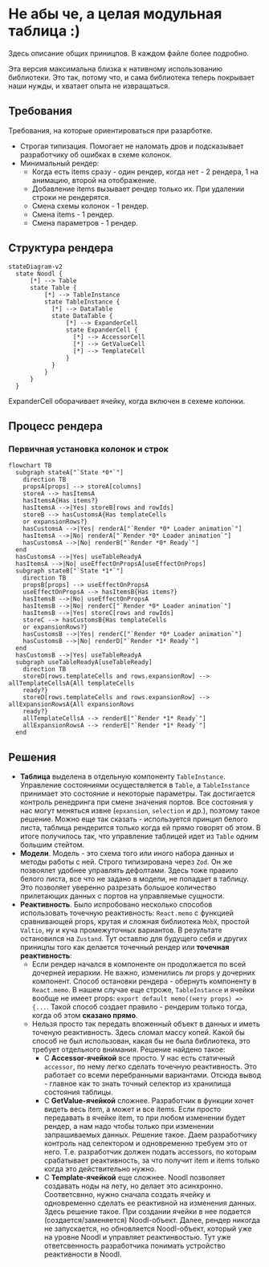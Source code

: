# Не абы че, а целая модульная таблица :)

Здесь описание общих приницпов. В каждом файле более подробно.

Эта версия максимальна близка к нативному использованию библиотеки. Это так, потому что, и сама библиотека теперь покрывает наши нужды,
и хватает опыта не извращаться.

## Требования

Требования, на которые ориентироваться при разарботке.

- Строгая типизация. Помогает не наломать дров и подсказывает разработчику об ошибках в схеме колонок.
- Минимальный рендер:
  - Когда есть items сразу - один рендер, когда нет - 2 рендера, 1 на анимацию, второй на отображение.
  - Добавление items вызывает рендер только их. При удалении строки не рендерятся.
  - Смена схемы колонок - 1 рендер.
  - Смена items - 1 рендер.
  - Смена параметров - 1 рендер.

## Структура рендера

```mermaid
stateDiagram-v2
  state Noodl {
      [*] --> Table
      state Table {
          [*] --> TableInstance
          state TableInstance {
            [*] --> DataTable
            state DataTable {
                [*] --> ExpanderCell
                state ExpanderCell {
                  [*] --> AccessorCell
                  [*] --> GetValueCell
                  [*] --> TemplateCell
                }
            }
          }
      }
  }
```

ExpanderCell оборачивает ячейку, когда включен в сехеме колонки.

## Процесс рендера

### Первичная установка колонок и строк

```mermaid
flowchart TB
  subgraph stateA["`State *0*`"]
    direction TB
    propsA[props] --> storeA[columns]
    storeA --> hasItemsA
    hasItemsA{Has items?}
    hasItemsA -->|Yes| storeB[rows and rowIds]
    storeB --> hasCustomsA{Has templateCells
    or expansionRows?}
    hasCustomsA -->|Yes| renderA["`Render *0* Loader animation`"]
    hasItemsA -->|No| renderA["`Render *0* Loader animation`"]
    hasCustomsA -->|No| renderB["`Render *0* Ready`"]
  end
  hasCustomsA -->|Yes| useTableReadyA
  hasItemsA -->|No| useEffectOnPropsA[useEffectOnProps]
  subgraph stateB["`State *1*`"]
    direction TB
    propsB[props] --> useEffectOnPropsA
    useEffectOnPropsA --> hasItemsB{Has items?}
    hasItemsB -->|No| useEffectOnPropsA
    hasItemsB -->|No| renderC["`Render *0* Loader animation`"]
    hasItemsB -->|Yes| storeC[rows and rowIds]
    storeC --> hasCustomsB{Has templateCells
    or expansionRows?}
    hasCustomsB -->|Yes| renderC["`Render *0* Loader animation`"]
    hasCustomsB -->|No| renderD["`Render *1* Ready`"]
  end
  hasCustomsB -->|Yes| useTableReadyA
  subgraph useTableReadyA[useTableReady]
    direction TB
    storeD[rows.templateCells and rows.expansionRow] --> allTemplateCellsA{All templateCells
    ready?}
    storeD[rows.templateCells and rows.expansionRow] --> allExpansionRowsA{All expansionRows
    ready?}
    allTemplateCellsA --> renderE["`Render *1* Ready`"]
    allExpansionRowsA --> renderE["`Render *1* Ready`"]
  end
```

## Решения

- **Таблица** выделена в отдельную компоненту `TableInstance`. Управление состояниями осуществляется в `Table`, а `TableInstance` принимает это состояние и некоторые параметры. Так достигается контроль ренедринга при смене значения портов. Все состояния у нас могут меняться извне (`epxansion`, `selection` и др.), поэтому такое решение. Можно еще так сказать - используется принцип белого листа, таблица рендерится только когда ей прямо говорят об этом. В итоге получилось так, что управление таблицей идет из `Table` одним большим стейтом.
- **Модели**. Модель - это схема того или иного набора данных и методы работы с ней. Строго типизирована через `Zod`. Он же позвоялет удобнее управлять дефолтами. Здесь тоже правило белого листа, все что не задано в модели, не попадает в таблицу. Это позволяет уверенно разрезать большое количество прилетающих данных с портов на управляемые сущности.
- **Реактивность**. Было испробовано несколько способов использовать точечную реактивность: `React.memo` с функцией сравнивающей props, крутая и сложная библиотека `MobX`, простой `Valtio`, ну и куча промежуточных вариантов. В результате остановился на `Zustand`. Тут оставлю для будущего себя и других приницпы того как делается точечный рендер или **точечная реактивность**:
  - Если рендер начался в компоненте он продолжается по всей дочерней иерархии. Не важно, изменились ли props у дочерних компонент. Способ остановки рендера - обернуть компоненту в `React.memo`. В нашем случае еще строже, `TableInstance` и ячейки вообще не имеет props: `export default memo((нету props) => {...`. Такой способ создает правило - рендерим только тогда, когда об этом **сказано прямо**.
  - Нельзя просто так передать вложенный объект в данных и иметь точеную реактивность. Здесь сломал массу копей. Какой бы способ не был использован, какая бы не была библиотека, это требует отдельного внимания. Решение найдено такое:
    - С **Accessor-ячейкой** все просто. У нас есть статичный `accessor`, по нему легко сделать точечную реактивность. Это работает со всеми перебранными вариантами. Отсюда вывод - главное как то знать точный селектор из хранилища состояния таблицы.
    - С **GetValue-ячейкой** сложнее. Разработчик в функции хочет видеть весь item, а может и все items. Если просто передавать в ячейке item, то при любом изменении будет рендер, а нам надо чтобы только при изменении запрашиваемых данных. Решение такое. Даем разработчику контроль над селектором и одновременно требуем это от него. Т.е. разработчик должен подать accessors, по которым срабатывает реактивность, за что получит item и items только когда это действительно нужно.
    - С **Template-ячейкой** еще сложнее. Noodl позволяет создавать ноды на лету, но делает это асинхронно. Соответсвнно, нужно сначала создать ячейку и одновременно сделать ее реактивной на изменения данных. Здесь решение такое. При создании ячейки в нее подается (создается/заменяется) Noodl-объект. Далее, рендер никогда не запускается, но обновляется Noodl-объект, который уже на уровне Noodl и управляет реактинвостью. Тут уже ответсвенность разработчика понимать устройство реактивности в Noodl.
